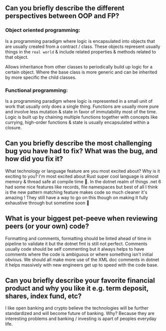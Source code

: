 ## Can you briefly describe the different perspectives between OOP and FP?

### Object oriented programming: 
Is a programming paradigm where logic is encapsulated into objects that are usually created from a contract / class.
These objects represent usually things in the `real world` & include related properties & methods related to that object.

Allows inheritance from other classes to periodically build up logic for a certain object. 
Where the base class is more generic and can be inherited by more specific the child classes.

### Functional programming:
Is a programming paradigm where logic is represented in a small unit of work that usually only does a single thing.
Functions are usually more pure and involve less mutation & state in favor of immutability most of the time. 
Logic is built up by chaining multiple functions together with concepts like currying, high-order functions & state
is usually encapsulated within a closure. 


## Can you briefly describe the most challenging bug you have had to fix? What was the bug, and how did you fix it?

What technology or language feature are you most excited about? Why is it exciting to you?
I'm most excited about Rust super cool language is almost memory & thread safe at compile time 🤯.
In the dotnet realm of things .net 6 had some nice features like records, file namespaces but best of all I think
is the new pattern matching feature makes code so much cleaner it's amazing !
They still have a way to go on this though on making it fully exhaustive through but sometime soon 🤞

## What is your biggest pet-peeve when reviewing peers (or your own) code?

Formatting and comments, formatting should be linted ahead of time in pipeline to validate it but the dotnet fmt is still not perfect.
Comments usually code should be self commenting but it always helps to have comments where the code is ambiguous or where something isn't initial obvious.
We should all make more use of the XML doc comments in dotnet it helps massively with new engineers get up to speed with the code base.

## Can you briefly describe your favorite financial product and why you like it e.g. term deposit, shares, index fund, etc?

I like open banking and crypto believe the technologies will be further standardized and will become future of banking.
Why? Because they are interesting problems and banking / investing is apart of peoples everyday life. 
